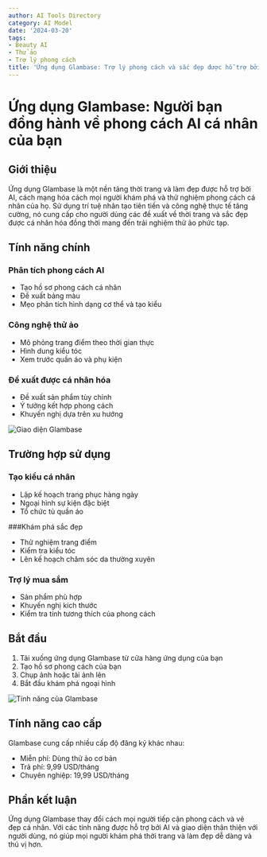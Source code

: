 ```yaml
---
author: AI Tools Directory
category: AI Model
date: '2024-03-20'
tags:
- Beauty AI
- Thử ảo
- Trợ lý phong cách
title: 'Ứng dụng Glambase: Trợ lý phong cách và sắc đẹp được hỗ trợ bởi AI'
---
```


# Ứng dụng Glambase: Người bạn đồng hành về phong cách AI cá nhân của bạn

## Giới thiệu

Ứng dụng Glambase là một nền tảng thời trang và làm đẹp được hỗ trợ bởi AI, cách mạng hóa cách mọi người khám phá và thử nghiệm phong cách cá nhân của họ. Sử dụng trí tuệ nhân tạo tiên tiến và công nghệ thực tế tăng cường, nó cung cấp cho người dùng các đề xuất về thời trang và sắc đẹp được cá nhân hóa đồng thời mang đến trải nghiệm thử ảo phức tạp.

## Tính năng chính

### Phân tích phong cách AI
- Tạo hồ sơ phong cách cá nhân
- Đề xuất bảng màu
- Mẹo phân tích hình dạng cơ thể và tạo kiểu

### Công nghệ thử ảo
- Mô phỏng trang điểm theo thời gian thực
- Hình dung kiểu tóc
- Xem trước quần áo và phụ kiện

### Đề xuất được cá nhân hóa
- Đề xuất sản phẩm tùy chỉnh
- Ý tưởng kết hợp phong cách
- Khuyến nghị dựa trên xu hướng

![Giao diện Glambase](path/to/glambase-interface.jpg)

## Trường hợp sử dụng

### Tạo kiểu cá nhân
- Lập kế hoạch trang phục hàng ngày
- Ngoại hình sự kiện đặc biệt
- Tổ chức tủ quần áo

###Khám phá sắc đẹp
- Thử nghiệm trang điểm
- Kiểm tra kiểu tóc
- Lên kế hoạch chăm sóc da thường xuyên

### Trợ lý mua sắm
- Sản phẩm phù hợp
- Khuyến nghị kích thước
- Kiểm tra tính tương thích của phong cách

## Bắt đầu

1. Tải xuống ứng dụng Glambase từ cửa hàng ứng dụng của bạn
2. Tạo hồ sơ phong cách của bạn
3. Chụp ảnh hoặc tải ảnh lên
4. Bắt đầu khám phá ngoại hình

![Tính năng của Glambase](path/to/glambase-features.jpg)

## Tính năng cao cấp

Glambase cung cấp nhiều cấp độ đăng ký khác nhau:
- Miễn phí: Dùng thử ảo cơ bản
- Trả phí: 9,99 USD/tháng
- Chuyên nghiệp: 19,99 USD/tháng

## Phần kết luận

Ứng dụng Glambase thay đổi cách mọi người tiếp cận phong cách và vẻ đẹp cá nhân. Với các tính năng được hỗ trợ bởi AI và giao diện thân thiện với người dùng, nó giúp mọi người khám phá thời trang và làm đẹp dễ dàng và thú vị hơn.